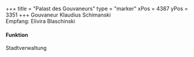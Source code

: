 +++
title = "Palast des Gouvaneurs"
type = "marker"
xPos = 4387
yPos = 3351
+++
Gouvaneur Klaudius Schimanski  
Empfang: Elivira Blaschinski  
  
#### Funktion
Stadtverwaltung